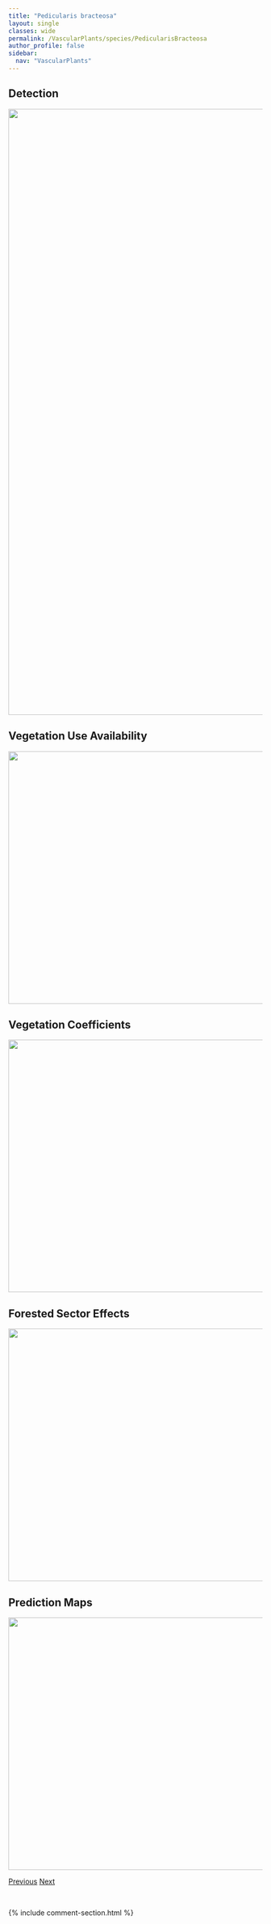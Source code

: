 ```yaml
---
title: "Pedicularis bracteosa"
layout: single
classes: wide
permalink: /VascularPlants/species/PedicularisBracteosa
author_profile: false
sidebar:
  nav: "VascularPlants"
---
```


<h2>Detection</h2>

<a href="https://drive.google.com/uc?export=view&id=1wKfQcNXUrThuANoXqn69zPPJ5O070Dxy">
<img src="https://drive.google.com/uc?export=view&id=1wKfQcNXUrThuANoXqn69zPPJ5O070Dxy" height = "1200" width = "800">
</a>


<h2>Vegetation Use Availability</h2>

<a href="https://drive.google.com/uc?export=view&id=1JZjs16ILRZdwsI5wfzvhafqU5ioBJOwV">
<img src="https://drive.google.com/uc?export=view&id=1JZjs16ILRZdwsI5wfzvhafqU5ioBJOwV" height = "500" width = "1000">
</a>


<h2>Vegetation Coefficients</h2>

<a href="https://drive.google.com/uc?export=view&id=1wIGhx_4zEZr3CTVMplaQdCpEubUK_8OB">
<img src="https://drive.google.com/uc?export=view&id=1wIGhx_4zEZr3CTVMplaQdCpEubUK_8OB" height = "500" width = "1000">
</a>


<h2>Forested Sector Effects</h2>

<a href="https://drive.google.com/uc?export=view&id=1Q03QopeL25FH8uB-gPa6gPupqmWhjBUw">
<img src="https://drive.google.com/uc?export=view&id=1Q03QopeL25FH8uB-gPa6gPupqmWhjBUw" height = "500" width = "1000">
</a>


<h2>Prediction Maps</h2>

<a href="https://drive.google.com/uc?export=view&id=10sT6aOzCJwdRPBQeaDVyomxazAzICvV2">
<img src="https://drive.google.com/uc?export=view&id=10sT6aOzCJwdRPBQeaDVyomxazAzICvV2" height = "500" width = "1000">
</a>


<a href="/DevelopmentWebsite/VascularPlants/species/Pedicularis" class="pagination--pager" title="Pedicularis">Previous</a> <a href="/DevelopmentWebsite/VascularPlants/species/PedicularisCapitata" class="pagination--pager" title="Pedicularis capitata">Next</a>

<p>&nbsp;</p>

{% include comment-section.html %}
